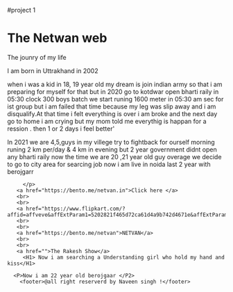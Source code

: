 #project 1
<!DOCTYPE html>
<html lang="en">
<head>
    <meta charset="UTF-8">
    <meta name="viewport" content="width=device-width, initial-scale=1.0">
    <title>NETWAN.COM</title>
</head>
<body>
    <H1> The Netwan web  </H1>
    <P1>The jounry of my life</P1>
    <P>I am born in Uttrakhand in 2002 </P>
    <P>when i was a kid in 18, 19 year old my dream is join indian army so that i am preparing for myself for that but in 2020  go to kotdwar open bharti raily in 05:30 
        clock 300 boys batch we start runing 1600 meter in 05:30 am  sec for ist group
        but i am failed that time because my leg was slip away and i am disqualify.At that time i felt everything is over
     i am broke and the next day go to home i am crying 
     but my mom told me everythig is happan for a ression . then 1 or 2 days i feel better'
       </P>
       <p>In  2021 we are 4,5,guys in my villege try to fightback for ourself morning runing 2 km per/day & 4 km in evening but 2 year government didnt open any bharti raily now
         the time we are 20 ,21 year old guy overage we decide to go to city area for searcing job now i am live in noida last 2 year with berojgarr

         </p>
       <a href="https://bento.me/netvan.in">Click here </a>
       <br>
       <br>
       <a href="https://www.flipkart.com/?affid=affveve&affExtParam1=5202821f465d72ca61d4a9b742d4671e&affExtParam2=60827">Dabaiyenah</a>
       <br>
       <br>
       <a href="https://bento.me/netvan">NETVAN</a>
       <br>
       <br>
       <a href="">The Rakesh Show</a>
         <H1> Now i am searching a Understanding girl who hold my hand and kiss</H1>
 
      <P>Now i am 22 year old berojgaar </P2>
        <footer>@all right reserverd by Naveen singh !</footer>
    
</html>
